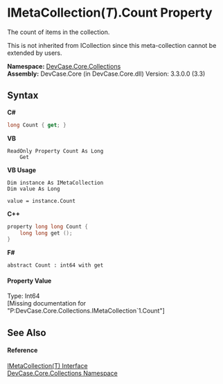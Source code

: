 # IMetaCollection(*T*).Count Property 
 

The count of items in the collection. 

 This is not inherited from ICollection since this meta-collection cannot be extended by users.

**Namespace:**&nbsp;<a href="N_DevCase_Core_Collections">DevCase.Core.Collections</a><br />**Assembly:**&nbsp;DevCase.Core (in DevCase.Core.dll) Version: 3.3.0.0 (3.3)

## Syntax

**C#**<br />
``` C#
long Count { get; }
```

**VB**<br />
``` VB
ReadOnly Property Count As Long
	Get
```

**VB Usage**<br />
``` VB Usage
Dim instance As IMetaCollection
Dim value As Long

value = instance.Count

```

**C++**<br />
``` C++
property long long Count {
	long long get ();
}
```

**F#**<br />
``` F#
abstract Count : int64 with get

```


#### Property Value
Type: Int64<br />\[Missing <value> documentation for "P:DevCase.Core.Collections.IMetaCollection`1.Count"\]

## See Also


#### Reference
<a href="T_DevCase_Core_Collections_IMetaCollection_1">IMetaCollection(T) Interface</a><br /><a href="N_DevCase_Core_Collections">DevCase.Core.Collections Namespace</a><br />